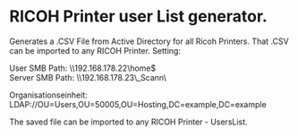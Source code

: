# RICOH Printer user List generator.
Generates a .CSV File from Active Directory for all Ricoh Printers. That .CSV can be imported to any RICOH Printer.
Setting:

User SMB Path:        \\\192.168.178.22\\home$\
Server SMB Path:      \\\192.168.178.23\\_Scann\

Organisationseinheit: LDAP://OU=Users,OU=50005,OU=Hosting,DC=example,DC=example

The saved file can be imported to any RICOH Printer - UsersList.
